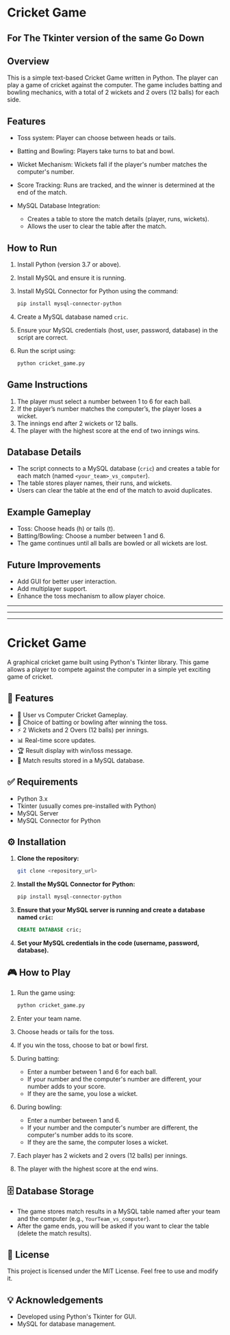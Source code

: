 # Cricket Game
## For The Tkinter version of the same Go Down

## Overview

This is a simple text-based Cricket Game written in Python. The player can play a game of cricket against the computer. The game includes batting and bowling mechanics, with a total of 2 wickets and 2 overs (12 balls) for each side.

## Features

* Toss system: Player can choose between heads or tails.
* Batting and Bowling: Players take turns to bat and bowl.
* Wicket Mechanism: Wickets fall if the player's number matches the computer's number.
* Score Tracking: Runs are tracked, and the winner is determined at the end of the match.
* MySQL Database Integration:

  * Creates a table to store the match details (player, runs, wickets).
  * Allows the user to clear the table after the match.

## How to Run

1. Install Python (version 3.7 or above).
2. Install MySQL and ensure it is running.
3. Install MySQL Connector for Python using the command:

   ```bash
   pip install mysql-connector-python
   ```
4. Create a MySQL database named `cric`.
5. Ensure your MySQL credentials (host, user, password, database) in the script are correct.
6. Run the script using:

   ```bash
   python cricket_game.py
   ```

## Game Instructions

1. The player must select a number between 1 to 6 for each ball.
2. If the player’s number matches the computer’s, the player loses a wicket.
3. The innings end after 2 wickets or 12 balls.
4. The player with the highest score at the end of two innings wins.

## Database Details

* The script connects to a MySQL database (`cric`) and creates a table for each match (named `<your_team>_vs_computer`).
* The table stores player names, their runs, and wickets.
* Users can clear the table at the end of the match to avoid duplicates.

## Example Gameplay

* Toss: Choose heads (h) or tails (t).
* Batting/Bowling: Choose a number between 1 and 6.
* The game continues until all balls are bowled or all wickets are lost.

## Future Improvements

* Add GUI for better user interaction.
* Add multiplayer support.
* Enhance the toss mechanism to allow player choice.

------------------------------------------------------------------------------------------------------------------------------------------------------------
------------------------------------------------------------------------------------------------------------------------------------------------------------
------------------------------------------------------------------------------------------------------------------------------------------------------------


# Cricket Game

A graphical cricket game built using Python's Tkinter library. This game allows a player to compete against the computer in a simple yet exciting game of cricket.

## 🚀 Features

* 🏏 User vs Computer Cricket Gameplay.
* 🎲 Choice of batting or bowling after winning the toss.
* ⚡ 2 Wickets and 2 Overs (12 balls) per innings.
* 📊 Real-time score updates.
* 🏆 Result display with win/loss message.
* 💾 Match results stored in a MySQL database.

## ✅ Requirements

* Python 3.x
* Tkinter (usually comes pre-installed with Python)
* MySQL Server
* MySQL Connector for Python

## ⚙️ Installation

1. **Clone the repository:**

   ```bash
   git clone <repository_url>
   ```

2. **Install the MySQL Connector for Python:**

   ```bash
   pip install mysql-connector-python
   ```

3. **Ensure that your MySQL server is running and create a database named `cric`:**

   ```sql
   CREATE DATABASE cric;
   ```

4. **Set your MySQL credentials in the code (username, password, database).**

## 🎮 How to Play

1. Run the game using:

   ```bash
   python cricket_game.py
   ```
2. Enter your team name.
3. Choose heads or tails for the toss.
4. If you win the toss, choose to bat or bowl first.
5. During batting:

   * Enter a number between 1 and 6 for each ball.
   * If your number and the computer's number are different, your number adds to your score.
   * If they are the same, you lose a wicket.
6. During bowling:

   * Enter a number between 1 and 6.
   * If your number and the computer's number are different, the computer's number adds to its score.
   * If they are the same, the computer loses a wicket.
7. Each player has 2 wickets and 2 overs (12 balls) per innings.
8. The player with the highest score at the end wins.

## 🗄️ Database Storage

* The game stores match results in a MySQL table named after your team and the computer (e.g., `YourTeam_vs_computer`).
* After the game ends, you will be asked if you want to clear the table (delete the match results).

## 📜 License

This project is licensed under the MIT License. Feel free to use and modify it.

## 💡 Acknowledgements

* Developed using Python's Tkinter for GUI.
* MySQL for database management.

